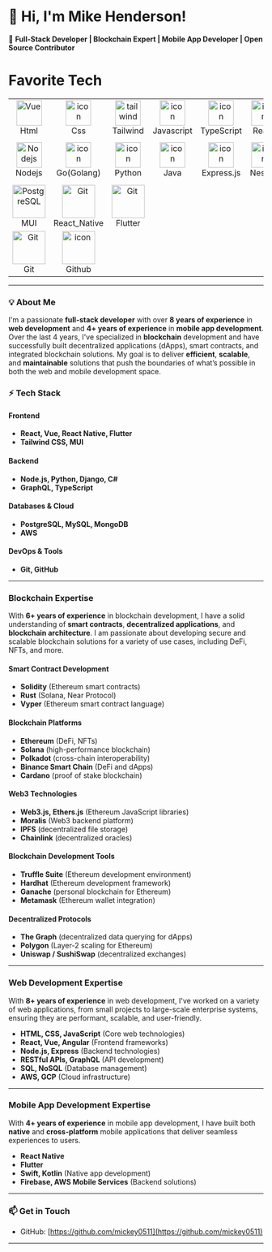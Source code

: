 # 👋 Hi, I'm Mike Henderson!  

🚀 **Full-Stack Developer | Blockchain Expert | Mobile App Developer | Open Source Contributor**  
<h1 align="left" id="macropower-tech">Favorite Tech</h1>

<table align="center">
  <tr>
     <td align="center" width="96">
      <img src="https://skillicons.dev/icons?i=html" width="50" height="50" alt="Vue" />
      <br>Html
    </td>
    <td align="center" width="96">
      <a href="#macropower-tech">
        <img src="https://skillicons.dev/icons?i=css" alt="icon" width="50" height="50" />
      </a>
      <br>Css
    </td>     
    <td align="center" width="96">
      <img src="https://skillicons.dev/icons?i=tailwind" width="50" height="50" alt="tailwind" />
      <br>Tailwind
    </td>
    <td align="center" width="96">
      <img src="https://skillicons.dev/icons?i=javascript" alt="icon" width="50" height="50" />
      <br>Javascript
    </td>
    <td align="center" width="96">
      <img src="https://techstack-generator.vercel.app/ts-icon.svg" alt="icon" width="50" height="50" />
      <br>TypeScript
    </td>
    <td align="center" width="96">
      <img src="https://techstack-generator.vercel.app/react-icon.svg" alt="icon" width="50" height="50" />
      <br>React
    </td>
    <td align="center" width="96">
      <img src="https://skillicons.dev/icons?i=nextjs" alt="icon" width="50" height="50" />
      <br>Next.js
    </td>
    <td align="center" width="96">
      <img src="https://skillicons.dev/icons?i=vue" width="50" height="50" alt="Vue" />
      <br>Vue
    </td>
    <td align="center" width="96">
      <img src="https://skillicons.dev/icons?i=figma" alt="icon" width="50" height="50" />
      <br>Figma
    </td>  
    <td align="center" width="96">
      <img src="https://skillicons.dev/icons?i=threejs" alt="icon" width="50" height="50" />
      <br>threejs
    </td>
  </tr>  
  <tr>    
    <td align="center" width="96">
      <img src="https://skillicons.dev/icons?i=nodejs" width="50" height="50" alt="Nodejs" />
      <br>Nodejs
    </td>
    <td align="center" width="96">
      <a href="#macropower-tech">
        <img src="https://skillicons.dev/icons?i=go" alt="icon" width="50" height="50" />
      </a>
      <br>Go(Golang)
    </td>
    <td align="center" width="96">
      <a href="#macropower-tech">
        <img src="https://techstack-generator.vercel.app/python-icon.svg" alt="icon" width="50" height="50" />
      </a>
      <br>Python
    </td>        
    <td align="center" width="96">
      <a href="#macropower-tech">
        <img src="https://techstack-generator.vercel.app/java-icon.svg" alt="icon" width="50" height="50" />
      </a>
      <br>Java
    </td>   
    <td align="center" width="96">
      <img src="https://skillicons.dev/icons?i=express" alt="icon" width="50" height="50" />
      <br>Express.js
    </td>
    <td align="center" width="96">
      <img src="https://skillicons.dev/icons?i=nestjs" alt="icon" width="50" height="50" />
      <br>NestJS
    </td>
    <td align="center" width="96">
      <img src="https://techstack-generator.vercel.app/django-icon.svg" alt="icon" width="50" height="50" />
      <br>Django
    </td>
    <td align="center" width="96">
      <img src="https://skillicons.dev/icons?i=mongodb" width="50" height="50" alt="MongoDB" />
      <br>MongoDB
    </td>
    <td align="center" width="96">
      <img src="https://skillicons.dev/icons?i=spring" width="50" height="50" alt="MongoDB" />
      <br>Springboot
    </td>
     <td align="center" width="96">
      <img src="https://skillicons.dev/icons?i=graphql" width="65" height="65" alt="MySQL" />
      <br>GraphQL
    </td> 
  </tr>





  
  <tr>    
    <td align="center" width="96">
      <img src="https://skillicons.dev/icons?i=mui" width="65" height="65" alt="PostgreSQL" />
      <br>MUI
    </td>   
    <td align="center" width="96">
      <img src="https://reactnative.dev/img/header_logo.svg"
        width="65" height="65" alt="Git" />
      <br>React_Native
    </td>
    <td align="center" width="96">
      <img src="https://docs.flutter.dev/assets/images/branding/flutter/logo/default.svg"
        width="65" height="65" alt="Git" />
      <br>Flutter
    </td>
  </tr>
  <tr>
    <td align="center" width="96">
      <img src="https://user-images.githubusercontent.com/25181517/192108372-f71d70ac-7ae6-4c0d-8395-51d8870c2ef0.png"
        width="65" height="65" alt="Git" />
      <br>Git
    </td>
    <td align="center" width="96">
      <img src="https://techstack-generator.vercel.app/github-icon.svg" alt="icon" width="65" height="65" />
      <br>Github
    </td>
  </tr>
</table>

---



### 💡 About Me  
I'm a passionate **full-stack developer** with over **8 years of experience** in **web development** and **4+ years of experience** in **mobile app development**. Over the last 4 years, I've specialized in **blockchain** development and have successfully built decentralized applications (dApps), smart contracts, and integrated blockchain solutions. My goal is to deliver **efficient**, **scalable**, and **maintainable** solutions that push the boundaries of what’s possible in both the web and mobile development space.

### ⚡ Tech Stack  

#### **Frontend**  
- **React, Vue, React Native, Flutter**  
- **Tailwind CSS, MUI**  

#### **Backend**  
- **Node.js, Python, Django, C#**  
- **GraphQL, TypeScript**  

#### **Databases & Cloud**  
- **PostgreSQL, MySQL, MongoDB**  
- **AWS**

#### **DevOps & Tools**  
- **Git, GitHub**  

---

### **Blockchain Expertise**  
With **6+ years of experience** in blockchain development, I have a solid understanding of **smart contracts**, **decentralized applications**, and **blockchain architecture**. I am passionate about developing secure and scalable blockchain solutions for a variety of use cases, including DeFi, NFTs, and more.

#### **Smart Contract Development**  
- **Solidity** (Ethereum smart contracts)  
- **Rust** (Solana, Near Protocol)  
- **Vyper** (Ethereum smart contract language)

#### **Blockchain Platforms**  
- **Ethereum** (DeFi, NFTs)  
- **Solana** (high-performance blockchain)  
- **Polkadot** (cross-chain interoperability)  
- **Binance Smart Chain** (DeFi and dApps)  
- **Cardano** (proof of stake blockchain)

#### **Web3 Technologies**  
- **Web3.js, Ethers.js** (Ethereum JavaScript libraries)  
- **Moralis** (Web3 backend platform)  
- **IPFS** (decentralized file storage)  
- **Chainlink** (decentralized oracles)

#### **Blockchain Development Tools**  
- **Truffle Suite** (Ethereum development environment)  
- **Hardhat** (Ethereum development framework)  
- **Ganache** (personal blockchain for Ethereum)  
- **Metamask** (Ethereum wallet integration)

#### **Decentralized Protocols**  
- **The Graph** (decentralized data querying for dApps)  
- **Polygon** (Layer-2 scaling for Ethereum)  
- **Uniswap / SushiSwap** (decentralized exchanges)

---

### **Web Development Expertise**  
With **8+ years of experience** in web development, I've worked on a variety of web applications, from small projects to large-scale enterprise systems, ensuring they are performant, scalable, and user-friendly.

- **HTML, CSS, JavaScript** (Core web technologies)
- **React, Vue, Angular** (Frontend frameworks)
- **Node.js, Express** (Backend technologies)
- **RESTful APIs, GraphQL** (API development)
- **SQL, NoSQL** (Database management)
- **AWS, GCP** (Cloud infrastructure)

---

### **Mobile App Development Expertise**  
With **4+ years of experience** in mobile app development, I have built both **native** and **cross-platform** mobile applications that deliver seamless experiences to users.

- **React Native**  
- **Flutter**  
- **Swift, Kotlin** (Native app development)
- **Firebase, AWS Mobile Services** (Backend solutions)

---

### 📫 Get in Touch  
- GitHub: [https://github.com/mickey0511](https://github.com/mickey0511)

---

